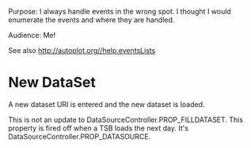 Purpose: I always handle events in the wrong spot. I thought I would
enumerate the events and where they are handled.

Audience: Me\!

See also <http://autoplot.org//help.eventsLists>

# New DataSet

A new dataset URI is entered and the new dataset is loaded.

This is not an update to DataSourceController.PROP\_FILLDATASET. This
property is fired off when a TSB loads the next day. It's
DataSourceController.PROP\_DATASOURCE.
